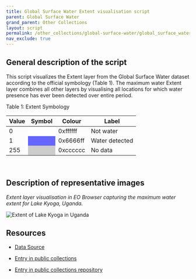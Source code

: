 ```yaml
---
title: Global Surface Water Extent visualisation script
parent: Global Surface Water
grand_parent: Other Collections
layout: script
permalink: /other_collections/global-surface-water/global_surface_water_extent/
nav_exclude: true
---
```



## General description of the script

This script visualizes the Extent layer from the Global Surface Water dataset according to the official symbology (Table 1). The maximum water Extent layer combines all other layers by visualising all locations for which water presence has ever been detected over entire period.

Table 1: Extent Symbology

<table>
  <thead>
    <tr>
      <th>Value</th>
      <th>Symbol</th>
      <th>Colour</th>
      <th>Label</th>
    </tr>
  </thead>
  <tbody>
    <tr>
      <td>0</td>
      <td style="background-color:#FFFFFF"></td>
      <td>0xffffff</td>
      <td>Not water</td>
    </tr>
    <tr>
      <td>1</td>
      <td style="background-color:#6666FF"></td>
      <td>0x6666ff</td>
      <td>Water detected</td>
    </tr>
    <tr>
      <td>255</td>
      <td style="background-color:#CCCCCC"></td>
      <td>0xcccccc</td>
      <td>No data</td>
    </tr>
  </tbody>
</table>
<br>

## Description of representative images

*Extent layer visualisation in EO Browser capturing the maximum water extent for Lake Kyoga, Uganda.*

![Extent of Lake Kyoga in Uganda](fig/image_extent_lake_kyoga.png)

## Resources

- [Data Source](https://global-surface-water.appspot.com/download)

- [Entry in public collections](https://collections.sentinel-hub.com/global-surface-water/)

- [Entry in public collections repository](https://github.com/sentinel-hub/public-collections/tree/main/collections/global-surface-water)
